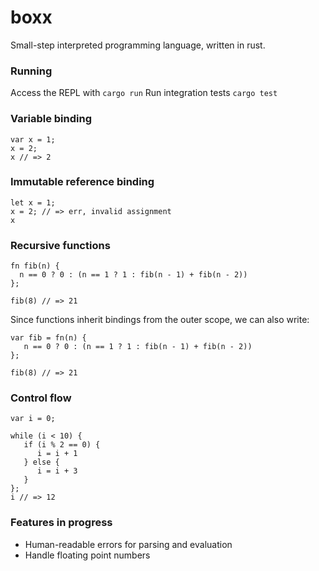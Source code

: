 # boxx

Small-step interpreted programming language, written in rust. 

### Running
Access the REPL with `cargo run`
Run integration tests `cargo test`

### Variable binding
```
var x = 1;
x = 2;
x // => 2
```

### Immutable reference binding
```
let x = 1;
x = 2; // => err, invalid assignment
x
```

### Recursive functions

```
fn fib(n) {
  n == 0 ? 0 : (n == 1 ? 1 : fib(n - 1) + fib(n - 2))
};

fib(8) // => 21
```

Since functions inherit bindings from the outer scope, we can also write:

```
var fib = fn(n) {
   n == 0 ? 0 : (n == 1 ? 1 : fib(n - 1) + fib(n - 2))
};

fib(8) // => 21
```

### Control flow
```
var i = 0;

while (i < 10) {
   if (i % 2 == 0) {
      i = i + 1
   } else {
      i = i + 3
   }
};
i // => 12

```

### Features in progress
 - Human-readable errors for parsing and evaluation
 - Handle floating point numbers
